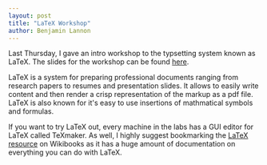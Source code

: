 ```yaml
---
layout: post
title: "LaTeX Workshop"
author: Benjamin Lannon
---
```


Last Thursday, I gave an intro workshop to the typsetting system known as LaTeX.
The slides for the workshop can be found [here](https://docs.google.com/presentation/d/112Oebdx_fx6IJc89ojDVWuyt4AkvxyrDT5CKBxAsFLc/edit?usp=sharing).

LaTeX is a system for preparing professional documents ranging from research
papers to resumes and presentation slides. It allows to easily write content
and then render a crisp representation of the markup as a pdf file. LaTeX is
also known for it's easy to use insertions of mathmatical symbols and formulas.

If you want to try LaTeX out, every machine in the labs has a GUI editor for
LaTeX called TeXmaker. As well, I highly suggest bookmarking the [LaTeX resource](https://en.wikibooks.org/wiki/LaTeX)
on Wikibooks as it has a huge amount of documentation on everything you can do
with LaTeX.